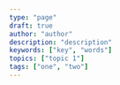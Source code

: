 ```yaml
---
type: "page"
draft: true
author: "author"
description: "description"
keywords: ["key", "words"]
topics: ["topic 1"]
tags: ["one", "two"]
---
```

